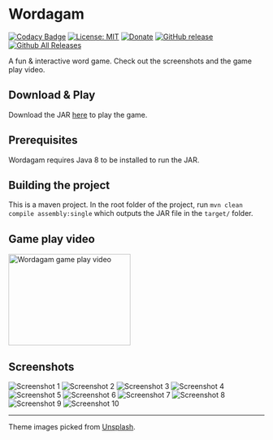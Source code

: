 # Wordagam

[![Codacy Badge](https://api.codacy.com/project/badge/Grade/f7b9f7655b3f4ff795775ab49a39fc52)](https://app.codacy.com/app/gravetii/wordagam?utm_source=github.com&utm_medium=referral&utm_content=gravetii/wordagam&utm_campaign=Badge_Grade_Dashboard)
[![License: MIT](https://img.shields.io/badge/License-MIT-yellow.svg)](https://opensource.org/licenses/MIT)
[![Donate](https://img.shields.io/badge/Donate-PayPal-green.svg)](https://www.paypal.me/sandeepdasika)
[![GitHub release](https://img.shields.io/github/release/gravetii/wordagam.svg?style=flat-square)](https://github.com/gravetii/wordagam/releases/latest)
[![Github All Releases](https://img.shields.io/github/downloads/gravetii/wordagam/total.svg?style=flat-square)](https://github.com/gravetii/wordagam/releases)

A fun & interactive word game. Check out the screenshots and the game play video.

## Download & Play

Download the JAR [here](https://github.com/gravetii/wordagam/releases/download/v1.3/wordagam-1.3.jar) to play the game.

## Prerequisites

Wordagam requires Java 8 to be installed to run the JAR.

## Building the project

This is a maven project. In the root folder of the project, run `mvn clean compile assembly:single` which outputs the JAR file in the `target/` folder.

## Game play video

<a href="http://www.youtube.com/watch?feature=player_embedded&v=dIdsylbVcuA
" target="_blank"><img src="http://img.youtube.com/vi/dIdsylbVcuA/0.jpg" alt="Wordagam game play video" width="240" height="180" /></a>

## Screenshots

![Screenshot 1](screenshots/1.png)
![Screenshot 2](screenshots/2.png)
![Screenshot 3](screenshots/3.png)
![Screenshot 4](screenshots/4.png)
![Screenshot 5](screenshots/5.png)
![Screenshot 6](screenshots/6.png)
![Screenshot 7](screenshots/7.png)
![Screenshot 8](screenshots/8.png)
![Screenshot 9](screenshots/9.png)
![Screenshot 10](screenshots/10.png)

---

<div>Theme images picked from <a href="https://unsplash.com" target="_blank">Unsplash</a>.</div>
